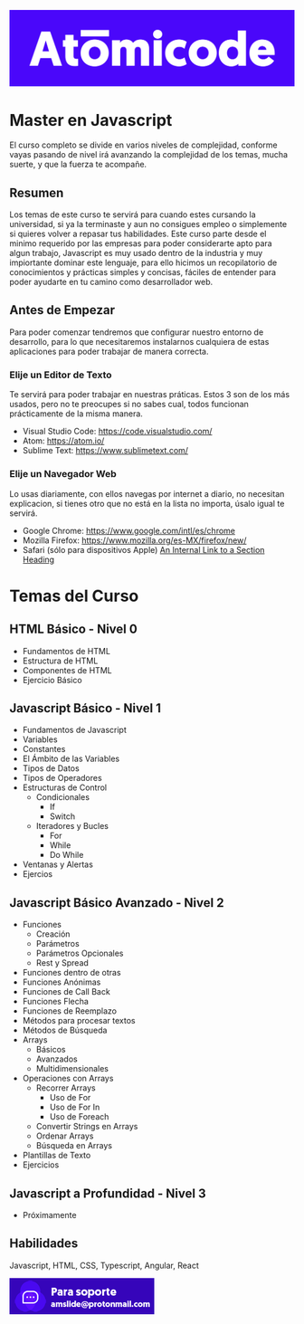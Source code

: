 
![Logo](./Curso/Config/logo.png)


# Master en Javascript

El curso completo se divide en varios niveles de complejidad, conforme vayas
pasando de nivel irá avanzando la complejidad de los temas, mucha suerte, y
que la fuerza te acompañe.

## Resumen
Los temas de este curso te servirá para cuando estes
cursando la universidad, si ya la terminaste y aun no consigues
empleo o simplemente si quieres volver a repasar tus habilidades.
Este curso parte desde el minimo requerido por las empresas para poder 
considerarte apto para algun trabajo, Javascript es muy usado dentro 
de la industria y muy impiortante dominar este lenguaje, para ello hicimos
un recopilatorio de conocimientos y prácticas simples y concisas, 
fáciles de entender para poder ayudarte en tu camino como desarrollador web.


## Antes de Empezar
Para poder comenzar tendremos que configurar nuestro entorno de desarrollo, para lo que necesitaremos instalarnos 
cualquiera de estas aplicaciones para poder trabajar de manera correcta.

### Elije un Editor de Texto
Te servirá para poder trabajar en nuestras práticas. Estos 3 son de los más usados, pero no te preocupes si no sabes cual, todos funcionan
prácticamente de la misma manera.
- Visual Studio Code: https://code.visualstudio.com/
- Atom: https://atom.io/
- Sublime Text: https://www.sublimetext.com/

### Elije un Navegador Web
Lo usas diariamente, con ellos navegas por internet a diario, no necesitan explicacion, 
si tienes otro que no está en la lista no importa, úsalo igual te servirá.
- Google Chrome: https://www.google.com/intl/es/chrome
- Mozilla Firefox: https://www.mozilla.org/es-MX/firefox/new/
- Safari (sólo para dispositivos Apple)
[An Internal Link to a Section Heading](/guides/content/editing-an-existing-page#modifying-front-matter)

# Temas del Curso 
## HTML Básico - Nivel 0
- Fundamentos de HTML
- Estructura de HTML
- Componentes de HTML
- Ejercicio Básico
## Javascript Básico - Nivel 1
- Fundamentos de Javascript
- Variables
- Constantes
- El Ámbito de las Variables
- Tipos de Datos
- Tipos de Operadores
- Estructuras de Control
    - Condicionales
        - If
        - Switch
    - Iteradores y Bucles
        - For
        - While
        - Do While
- Ventanas y Alertas
- Ejercios
## Javascript Básico Avanzado - Nivel 2
- Funciones
    - Creación
    - Parámetros
    - Parámetros Opcionales
    - Rest y Spread
- Funciones dentro de otras
- Funciones Anónimas
- Funciones de Call Back
- Funciones Flecha
- Funciones de Reemplazo
- Métodos para procesar textos
- Métodos de Búsqueda
- Arrays
    - Básicos
    - Avanzados
    - Multidimensionales
- Operaciones con Arrays
    - Recorrer Arrays
        - Uso de For
        - Uso de For In
        - Uso de Foreach
    - Convertir Strings en Arrays
    - Ordenar Arrays
    - Búsqueda en Arrays
- Plantillas de Texto
- Ejercicios
## Javascript a Profundidad - Nivel 3
- Próximamente




## Habilidades
Javascript, HTML, CSS, Typescript, Angular, React


![Logo](./Curso/Config/email2.png)
